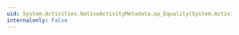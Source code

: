 ```yaml
---
uid: System.Activities.NativeActivityMetadata.op_Equality(System.Activities.NativeActivityMetadata,System.Activities.NativeActivityMetadata)
internalonly: False
---
```

